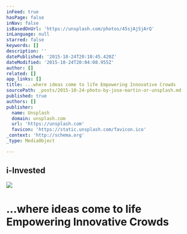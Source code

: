 ```yaml
---
inFeed: true
hasPage: false
inNav: false
isBasedOnUrl: 'https://unsplash.com/photos/45sjAjSjArQ'
inLanguage: null
starred: false
keywords: []
description: ''
datePublished: '2015-10-24T20:10:45.420Z'
dateModified: '2015-10-24T20:04:08.955Z'
author: []
related: []
app_links: []
title: ...where ideas come to life Empowering Innovative Crowds
sourcePath: _posts/2015-10-24-photo-by-jose-martin-or-unsplash.md
published: true
authors: []
publisher:
  name: Unsplash
  domain: unsplash.com
  url: 'https://unsplash.com'
  favicon: 'https://static.unsplash.com/favicon.ico'
_context: 'http://schema.org'
_type: MediaObject

---
```

<article style=""><h1>i-Invested</h1><img src="http://images.unsplash.com/reserve/NV0eHnNkQDHA21GC3BAJ_Paris%20Louvr.jpg?q=80&amp;fm=jpg&amp;w=1080&amp;fit=max&amp;s=3ad9c135c93718901e4d4f9b12bf0c91" /></article>

# ...where ideas come to life Empowering Innovative Crowds